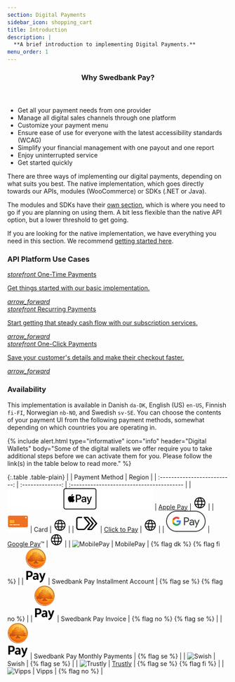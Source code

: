 ```yaml
---
section: Digital Payments
sidebar_icon: shopping_cart
title: Introduction
description: |
  **A brief introduction to implementing Digital Payments.**
menu_order: 1
---
```


<section class="panel panel-brand">
 <header>
 <h3 class="panel-title">Why Swedbank Pay?</h3>
 <p class="panel-sub-title"></p>
 </header>
 <div class="panel-body">
 <ul>
 <li>Get all your payment needs from one provider</li>
 <li>Manage all digital sales channels through one platform</li>
 <li>Customize your payment menu</li>
 <li>Ensure ease of use for everyone with the latest accessibility standards (WCAG)</li>
 <li>Simplify your financial management with one payout and one report</li>
 <li>Enjoy uninterrupted service</li>
 <li>Get started quickly</li>
 </ul>
 </div>
</section>

There are three ways of implementing our digital payments, depending on what
suits you best. The native implementation, which goes directly towards our APIs,
modules (WooCommerce) or SDKs (.NET or Java).

The modules and SDKs have their [own section][modules-sdks], which is where you
need to go if you are planning on using them. A bit less flexible than the
native API option, but a lower threshold to get going.

If you are looking for the native implementation, we have everything you need in
this section. We recommend [getting started here][get-started].

### API Platform Use Cases

<div class="row mt-4">
    <div class="col-xl-4 col-lg-4 d-flex">
       <a href="/checkout-v3/get-started/" class="cards cards-primary">
         <span class="cards-icon">
            <i class="material-icons-outlined">
                storefront
            </i>
         </span>
         <span class="cards-content">
            <span class="h4">One-Time Payments</span>
            <span><p>Get things started with our basic implementation.</p>
            </span>
         </span>
         <i class="material-icons">arrow_forward</i>
      </a>
    </div>
    <div class="col-xl-4 col-lg-4 d-flex">
       <a href="/checkout-v3/get-started/recurring" class="cards cards-primary">
         <span class="cards-icon">
            <i class="material-icons-outlined">
                storefront
            </i>
         </span>
         <span class="cards-content">
            <span class="h4">Recurring Payments</span>
            <span><p>Start getting that steady cash flow with our subscription services.</p>
            </span>
         </span>
         <i class="material-icons">arrow_forward</i>
      </a>
    </div>
    <div class="col-xl-4 col-lg-4 d-flex">
       <a href="/checkout-v3/get-started/one-click" class="cards cards-primary">
         <span class="cards-icon">
            <i class="material-icons-outlined">
                storefront
            </i>
         </span>
         <span class="cards-content">
            <span class="h4">One-Click Payments</span>
            <span><p>Save your customer's details and make their checkout faster.</p>
            </span>
         </span>
         <i class="material-icons">arrow_forward</i>
      </a>
    </div>
</div>

### Availability

This implementation is available in Danish `da-DK`, English (US) `en-US`,
Finnish `fi-FI`, Norwegian `nb-NO`, and Swedish `sv-SE`. You can choose the
contents of your payment UI from the following payment methods, somewhat
depending on which countries you are operating in.

{% include alert.html type="informative" icon="info" header="Digital Wallets"
body="Some of the digital wallets we offer require you to take additional steps
before we can activate them for you. Please follow the link(s) in the table
below to read more." %}

{:.table .table-plain}
|        | Payment Method | Region                                    |
| :--------------------------: | :--------------: | :---------------------------------------- |
| ![Apple Pay][apple-pay-logo]     | [Apple Pay][apple-pay]           |  ![EarthIcon][earth-icon]    |
| ![Card][card-icon]               | Card                             |  ![EarthIcon][earth-icon]    |
| ![Click to Pay][c2p-logo]        | [Click to Pay][click-to-pay]     |  ![EarthIcon][earth-icon]    |
| ![Google Pay][google-pay-logo]   | [Google Pay][google-pay]&trade;  |  ![EarthIcon][earth-icon]    |
| ![MobilePay][mobilepay-logo]     | MobilePay                        | {% flag dk %} {% flag fi %}  |
| ![Swedbank Pay][swp-logo]        | Swedbank Pay Installment Account | {% flag se %} {% flag no %}  |
| ![Swedbank Pay][swp-logo]        | Swedbank Pay Invoice             | {% flag no %} {% flag se %}  |
| ![Swedbank Pay][swp-logo]        | Swedbank Pay Monthly Payments    | {% flag se %}                |
| ![Swish][swish-logo]             | Swish                            | {% flag se %}                |
| ![Trustly][trustly-logo]         | [Trustly][trustly]               | {% flag se %} {% flag fi %}  |
| ![Vipps][vipps-logo]             | Vipps                            | {% flag no %}                |

[apple-pay]: /checkout-v3/payment-presentations#apple-pay
[apple-pay-logo]:/assets/img/applepay-logo.svg
[click-to-pay]: /checkout-v3/payment-presentations#click-to-pay
[c2p-logo]:/assets/img/clicktopay-logo.svg
[card-icon]: /assets/img/new-card-icon.svg
[earth-icon]: /assets/img/globe-icon.png
[google-pay]: /checkout-v3/payment-presentations#google-pay
[google-pay-logo]: /assets/img/googlepay-logo.svg
[mobilepay-logo]: /assets/img/icon-mobilepay-simple.svg
[vipps-logo]: /assets/img/icon-vipps-simple.svg
[swp-logo]: /assets/img/swedbank-pay-vertical-black.svg
[swish-logo]: /assets/img/icon-swish-simple.svg
[trustly-logo]: /assets/img/icon-trustly-simple.svg
[wcag-presentation]: https://www.swedbankpay.com/information/wcag
[paid]: /checkout-v3/features/technical-reference/resource-sub-models#paid
[trustly]: /checkout-v3/payment-presentations#trustly
[get-started]: /checkout-v3/get-started/
[modules-sdks]: /checkout-v3/modules-sdks/
